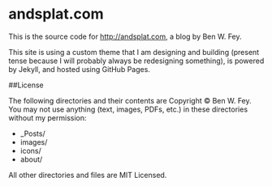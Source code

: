# andsplat.com
This is the source code for http://andsplat.com, a blog by Ben W. Fey.

This site is using a custom theme that I am designing and building (present tense because I will probably always be redesigning something), is powered by Jekyll, and hosted using GitHub Pages.

##License

The following directories and their contents are Copyright &copy; Ben W. Fey. You may not use anything (text, images, PDFs, etc.) in these directories without my permission:

* _Posts/
* images/
* icons/
* about/

All other directories and files are MIT Licensed.